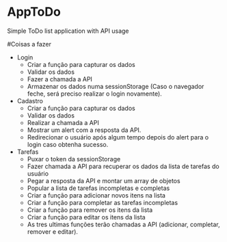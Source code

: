 # AppToDo

Simple ToDo list application with API usage

#Coisas a fazer

- Login
    - Criar a função para capturar os dados
    - Validar os dados
    - Fazer a chamada a API
    - Armazenar os dados numa sessionStorage (Caso o navegador feche, será preciso realizar o login novamente).
- Cadastro
    - Criar a função para capturar os dados
    - Validar os dados
    - Realizar a chamada a API
    - Mostrar um alert com a resposta da API.
    - Redirecionar o usuário após algum tempo depois do alert para o login caso obtenha sucesso.
- Tarefas
    - Puxar o token da sessionStorage
    - Fazer chamada a API para recuperar os dados da lista de tarefas do usuário
    - Pegar a resposta da API e montar um array de objetos
    - Popular a lista de tarefas incompletas e completas
    - Criar a função para adicionar novos itens na lista
    - Criar a função para completar as tarefas incompletas
    - Criar a função para remover os itens da lista
    - Criar a função para editar os itens da lista
    - As tres ultimas funções terão chamadas a API (adicionar, completar, remover e editar).

